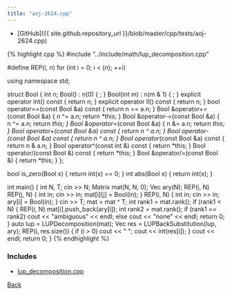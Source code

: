 ```yaml
---
title: "aoj-2624.cpp"
---
```


- [GitHub]({{ site.github.repository_url }}/blob/master/cpp/tests/aoj-2624.cpp)

{% highlight cpp %}
#include "../include/math/lup_decomposition.cpp"

#define REP(i, n) for (int i = 0; i < (n); ++i)

using namespace std;

struct Bool {
  int n;
  Bool() : n(0) { ; }
  Bool(int m) : n(m & 1) { ; }
  explicit operator int() const { return n; }
  explicit operator ll() const { return n; }
  bool operator==(const Bool &a) const { return n == a.n; }
  Bool &operator+=(const Bool &a) {
    n ^= a.n;
    return *this;
  }
  Bool &operator-=(const Bool &a) {
    n ^= a.n;
    return *this;
  }
  Bool &operator*=(const Bool &a) {
    n &= a.n;
    return *this;
  }
  Bool operator+(const Bool &a) const { return n ^ a.n; }
  Bool operator-(const Bool &a) const { return n ^ a.n; }
  Bool operator*(const Bool &a) const { return n & a.n; }
  Bool operator^(const int &) const { return *this; }
  Bool operator/(const Bool &) const { return *this; }
  Bool &operator/=(const Bool &) { return *this; }
};

bool is_zero(Bool x) { return int(x) == 0; }
int abs(Bool x) { return int(x); }

int main() {
  int N, T;
  cin >> N;
  Matrix<Bool> mat(N, N, 0);
  Vec<Bool> ary(N);
  REP(i, N) REP(j, N) {
    int in;
    cin >> in;
    mat[i][j] = Bool(in);
  }
  REP(i, N) {
    int in;
    cin >> in;
    ary[i] = Bool(in);
  }
  cin >> T;
  mat = mat ^ T;
  int rank1 = mat.rank();
  if (rank1 < N) {
    REP(i, N) mat[i].push_back(ary[i]);
    int rank2 = mat.rank();
    if (rank1 == rank2)
      cout << "ambiguous" << endl;
    else
      cout << "none" << endl;
    return 0;
  }
  auto lup = LUPDecomposition(mat);
  Vec<Bool> res = LUPBackSubstitution(lup, ary);
  REP(i, res.size()) {
    if (i > 0) cout << " ";
    cout << int(res[i]);
  }
  cout << endl;
  return 0;
}
{% endhighlight %}

### Includes

- [lup_decomposition.cpp](../include/math/lup_decomposition)

[Back](..)

